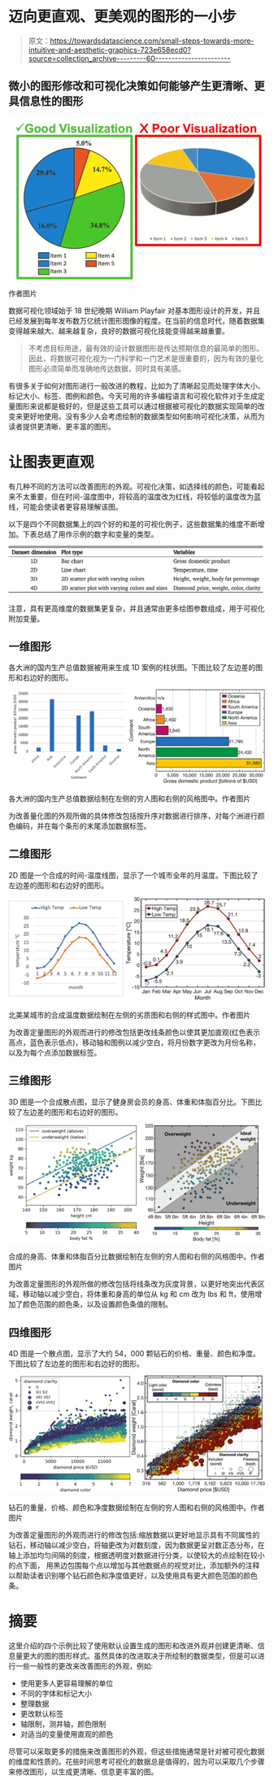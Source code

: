 # 迈向更直观、更美观的图形的一小步

> 原文：<https://towardsdatascience.com/small-steps-towards-more-intuitive-and-aesthetic-graphics-723e658ecd0?source=collection_archive---------60----------------------->

## 微小的图形修改和可视化决策如何能够产生更清晰、更具信息性的图形

![](img/a62e5b2698b78b333dfcf588687df18d.png)

作者图片

数据可视化领域始于 18 世纪晚期 William Playfair 对基本图形设计的开发，并且已经发展到每年发布数万亿统计图形图像的程度。在当前的信息时代，随着数据集变得越来越大、越来越复杂，良好的数据可视化技能变得越来越重要。

> 不考虑目标用途，最有效的设计数据图形是传达预期信息的最简单的图形。因此，将数据可视化视为一门科学和一门艺术是很重要的，因为有效的量化图形必须简单而准确地传达数据，同时具有美感。

有很多关于如何对图形进行一般改进的教程，比如为了清晰起见而处理字体大小、标记大小、标签、图例和颜色。今天可用的许多编程语言和可视化软件对于生成定量图形来说都是极好的，但是这些工具可以通过根据被可视化的数据实现简单的改变来更好地使用。没有多少人会考虑绘制的数据类型如何影响可视化决策，从而为读者提供更清晰、更丰富的图形。

# 让图表更直观

有几种不同的方法可以改善图形的外观。可视化决策，如选择线的颜色，可能看起来不太重要，但在时间-温度图中，将较高的温度改为红线，将较低的温度改为蓝线，可能会使读者更容易理解该图。

以下是四个不同数据集上的四个好的和差的可视化例子，这些数据集的维度不断增加。下表总结了用作示例的数字和变量的类型。

![](img/40a0f1ce0201bbb0c692231c0fcd412a.png)

注意，具有更高维度的数据集更复杂，并且通常由更多绘图参数组成，用于可视化附加变量。

## 一维图形

各大洲的国内生产总值数据被用来生成 1D 案例的柱状图。下图比较了左边差的图形和右边好的图形。

![](img/d3d86948bcaedcc75da16deb0582c644.png)

各大洲的国内生产总值数据绘制在左侧的穷人图和右侧的风格图中。作者图片

为改善量化图的外观所做的具体修改包括按升序对数据进行排序，对每个洲进行颜色编码，并在每个条形的末尾添加数据标签。

## 二维图形

2D 图是一个合成的时间-温度线图，显示了一个城市全年的月温度。下图比较了左边差的图形和右边好的图形。

![](img/e2ded82f280f187d1e50ce6ea88500dd.png)

北美某城市的合成温度数据绘制在左侧的劣质图和右侧的样式图中。作者图片

为改善定量图形的外观而进行的修改包括更改线条颜色以使其更加直观(红色表示高点，蓝色表示低点)，移动轴和图例以减少空白，将月份数字更改为月份名称，以及为每个点添加数据标签。

## 三维图形

3D 图是一个合成散点图，显示了健身房会员的身高、体重和体脂百分比。下图比较了左边差的图形和右边好的图形。

![](img/41f2467b996d2ed1f5279963d8a95fae.png)

合成的身高、体重和体脂百分比数据绘制在左侧的穷人图和右侧的风格图中。作者图片

为改善定量图形的外观所做的修改包括将线条改为灰度背景，以更好地突出代表区域，移动轴以减少空白，将体重和身高的单位从 kg 和 cm 改为 lbs 和 ft，使用增加了颜色范围的颜色条，以及设置颜色条值的限制。

## 四维图形

4D 图是一个散点图，显示了大约 54，000 颗钻石的价格、重量、颜色和净度。下图比较了左边差的图形和右边好的图形。

![](img/36862548995a544df915f0c8029cab2c.png)

钻石的重量、价格、颜色和净度数据绘制在左侧的穷人图和右侧的风格图中。作者图片

为改善定量图形的外观而进行的修改包括:缩放数据以更好地显示具有不同属性的钻石，移动轴以减少空白，将轴更改为对数刻度，因为数据更呈对数正态分布，在轴上添加均匀间隔的刻度，根据透明度对数据进行分类，以使较大的点绘制在较小的点下面， 用黑边包围每个点以增加与其他数据点的视觉对比，添加额外的注释以帮助读者识别哪个钻石颜色和净度值更好，以及使用具有更大颜色范围的颜色条。

# 摘要

这里介绍的四个示例比较了使用默认设置生成的图形和改进外观并创建更清晰、信息量更大的图的图形样式。虽然具体的改进取决于所绘制的数据类型，但是可以进行一些一般性的更改来改善图形的外观，例如:

*   使用更多人更容易理解的单位
*   不同的字体和标记大小
*   整理数据
*   更改默认标签
*   轴限制，测井轴，颜色限制
*   对适当的变量使用直观的颜色

尽管可以采取更多的措施来改善图形的外观，但这些措施通常是针对被可视化数据的维度和性质的。花些时间思考可视化的数据总是值得的，因为可以采取几个步骤来修改图形，以生成更清晰、信息更丰富的图。